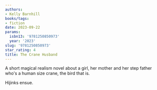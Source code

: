 ```yaml
---
authors:
- Kelly Barnhill
books/tags:
- fiction
date: 2023-09-22
params:
  isbn13: '9781250850973'
  year: '2023'
slug: '9781250850973'
star_rating: 4
title: The Crane Husband
---
```


A short magical realism novel about a girl, her mother and her step father who's a human size crane, the bird that is.

Hijinks ensue.

<!--more-->